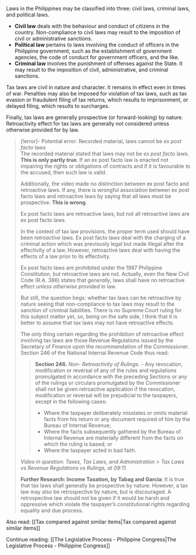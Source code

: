 Laws in the Philippines may be classified into three: civil laws, criminal laws, and political laws.
- **Civil law** deals with the behaviour and conduct of citizens in the country. Non-compliance to civil laws may result to the imposition of civil or administrative sanctions.
- **Political law** pertains to laws involving the conduct of officers in the Philippine government, such as the establishment of government agencies, the code of conduct for government officers, and the like.
- **Criminal law** involves the punishment of offenses against the State. It may result to the imposition of civil, administrative, and criminal sanctions.

Tax laws are civil in nature and character. It remains in effect even in times of war. Penalties may also be imposed for violation of tax laws, such as tax evasion or fraudulent filing of tax returns, which results to imprisonment, or delayed filing, which results to surcharges.

Finally, tax laws are generally prospective (or forward-looking) by nature. Retroactivity effect for tax laws are generally not considered unless otherwise provided for by law.

> [!error]- Potential error: Recorded material, laws cannot be *ex post facto* laws  
> The recorded material stated that laws may not be *ex post facto* laws. **This is only partly true**. If an ex post facto law is enacted not impairing the rights or obligations of contracts and if it is favourable to the accused, then such law is valid.
> 
> Additionally, the video made no distinction between ex post facto and retroactive laws. If any, there is wrongful association between ex post facto laws and retroactive laws by saying that all laws must be prospective. **This is wrong**.
> 
> Ex post facto laws are retroactive laws, but not all retroactive laws are ex post facto laws.
> 
> In the context of tax law provisions, the proper term used should have been *retroactive* laws. Ex post facto laws deal with the charging of a criminal action which was previously legal but made illegal after the effectivity of a law. However, retroactive laws deal with having the effects of a law prior to its effectivity.
> 
> Ex post facto laws are prohibited under the 1987 Philippine Constitution, but retroactive laws are not. Actually, even the New Civil Code (R.A. 386) states that *generally*, laws shall have no retroactive effect *unless otherwise provided* in law.
> 
> But still, the question begs: whether tax laws can be retroactive by nature seeing that non-compliance to tax laws may result to the sanction of criminal liabilities. There is no Supreme Court ruling for this subject matter yet, so, being on the safe side, I think that it is better to assume that tax laws may not have retroactive effects.
> 
> The only thing certain regarding the prohibition of retroactive effect involving tax laws are those Revenue Regulations issued by the Secretary of Finance upon the recommendation of the Commissioner. Section 246 of the National Internal Revenue Code thus read:
> 
> > **Section 246.** *Non- Retroactivity of Rulings.* - Any revocation, modification or reversal of any of the rules and regulations promulgated in accordance with the preceding Sections or any of the rulings or circulars promulgated by the Commissioner shall not be given retroactive application if the revocation, modification or reversal will be prejudicial to the taxpayers, except in the following cases:
> > - Where the taxpayer deliberately misstates or omits material facts from his return or any document required of him by the Bureau of Internal Revenue;
> > - Where the facts subsequently gathered by the Bureau of Internal Revenue are materially different from the facts on which the ruling is based; or
> > - Where the taxpayer acted in bad faith.
> 
> *Video in question: Taxes, Tax Laws, and Administration > Tax Laws vs Revenue Regulations vs Rulings, at 09:11.*
> 
> **Further Research: Income Taxation, by Tabag and Garcia**: It is true that tax laws shall generally be prospective by nature. However, a tax law may also be retrospective by nature, but is discouraged. A retrospective law should not be given if it would be harsh and oppressive which violate the taxpayer’s constitutional rights regarding equality and due process.

Also read: [[Tax compared against similar items|Tax compared against similar items]]  

Continue reading: [[The Legislative Process - Philippine Congress|The Legislative Process - Philippine Congress]]
